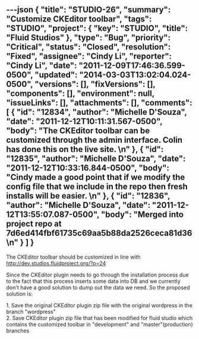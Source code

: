 ---json
{
  "title": "STUDIO-26",
  "summary": "Customize CKEditor toolbar",
  "tags": "STUDIO",
  "project": {
    "key": "STUDIO",
    "title": "Fluid Studios"
  },
  "type": "Bug",
  "priority": "Critical",
  "status": "Closed",
  "resolution": "Fixed",
  "assignee": "Cindy Li",
  "reporter": "Cindy Li",
  "date": "2011-12-09T17:46:36.599-0500",
  "updated": "2014-03-03T13:02:04.024-0500",
  "versions": [],
  "fixVersions": [],
  "components": [],
  "environment": null,
  "issueLinks": [],
  "attachments": [],
  "comments": [
    {
      "id": "12834",
      "author": "Michelle D'Souza",
      "date": "2011-12-12T10:11:31.567-0500",
      "body": "The CKEditor toolbar can be customized through the admin interface. Colin has done this on the live site.&#x20;\n"
    },
    {
      "id": "12835",
      "author": "Michelle D'Souza",
      "date": "2011-12-12T10:33:16.844-0500",
      "body": "Cindy made a good point that if we modify the config file that we include in the repo then fresh installs will be easier.&#x20;\n"
    },
    {
      "id": "12836",
      "author": "Michelle D'Souza",
      "date": "2011-12-12T13:55:07.087-0500",
      "body": "Merged into project repo at 7d6ed414fbf61735c69aa5b88da2526ceca81d36\n"
    }
  ]
}
---
The CKEditor toolbar should be customized in line with <http://dev.studios.fluidproject.org/?p=24>

Since the CKEditor plugin needs to go through the installation process due to the fact that this process inserts some data into DB and we currently don't have a good solution to dump out the data we need. So the proposed solution is:

1\. Save the original CKEditor plugin zip file with the original wordpress in the branch "wordpress"\
2\. Save CKEditor plugin zip file that has been modified for fluid studio which contains the customized toolbar in "development" and "master"(production) branches

        